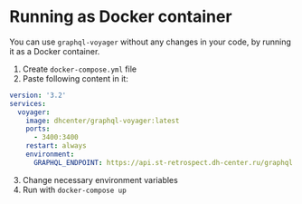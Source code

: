# Running as Docker container

You can use `graphql-voyager` without any changes in your code, by running it as a Docker container.

1. Create `docker-compose.yml` file
2. Paste following content in it:

```yaml
version: '3.2'
services:
  voyager:
    image: dhcenter/graphql-voyager:latest
    ports:
      - 3400:3400
    restart: always
    environment:
      GRAPHQL_ENDPOINT: https://api.st-retrospect.dh-center.ru/graphql
```

3. Change necessary environment variables
4. Run with `docker-compose up`

